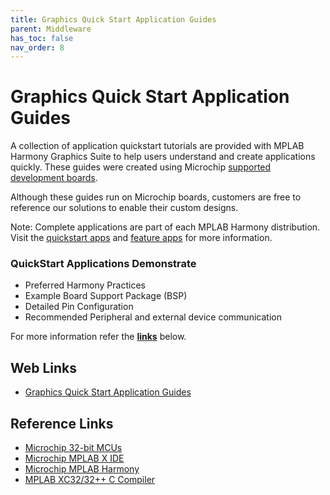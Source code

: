```yaml
---
title: Graphics Quick Start Application Guides
parent: Middleware
has_toc: false
nav_order: 8
---
```


# Graphics Quick Start Application Guides

A collection of application quickstart tutorials are provided with MPLAB Harmony Graphics Suite to help users understand and create applications quickly. These guides were created using Microchip <a href="https://github.com/Microchip-MPLAB-Harmony/gfx/wiki/Supported-Development-Boards" target="_blank">supported development boards</a>.

Although these guides run on Microchip boards, customers are free to reference our solutions to enable their custom designs.

Note: Complete applications are part of each MPLAB Harmony distribution. Visit the <a href="https://github.com/Microchip-MPLAB-Harmony/gfx/tree/master/apps" target="_blank">quickstart apps</a> and <a href="https://github.com/Microchip-MPLAB-Harmony/gfx_apps/tree/master/apps" target="_blank">feature apps</a> for more information.

### QuickStart Applications Demonstrate
- Preferred Harmony Practices
- Example Board Support Package (BSP)
- Detailed Pin Configuration
- Recommended Peripheral and external device communication

For more information refer the **[links](#Web-Links)** below.

## <a id="Web-Links"> </a>
## Web Links

- <a href="https://github.com/Microchip-MPLAB-Harmony/gfx/wiki/Application-QuickStart" target="_blank">Graphics Quick Start Application Guides</a>


## Reference Links
- <a href="https://www.microchip.com/design-centers/32-bit" target="_blank">Microchip 32-bit MCUs</a>
- <a href="https://www.microchip.com/mplab/mplab-x-ide" target="_blank">Microchip MPLAB X IDE</a>
- <a href="https://www.microchip.com/mplab/mplab-harmony" target="_blank">Microchip MPLAB Harmony</a>
- <a href="https://www.microchip.com/mplab/compilers" target="_blank">MPLAB XC32/32++ C Compiler</a>
